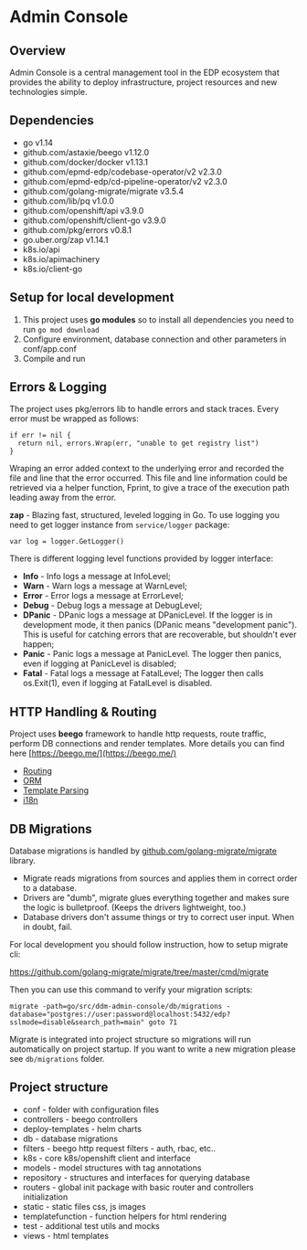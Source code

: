 # Admin Console

## Overview
Admin Console is a central management tool in the EDP ecosystem that provides 
the ability to deploy infrastructure, 
project resources and new technologies simple.

## Dependencies
- go v1.14
- github.com/astaxie/beego v1.12.0
- github.com/docker/docker v1.13.1
- github.com/epmd-edp/codebase-operator/v2 v2.3.0
- github.com/epmd-edp/cd-pipeline-operator/v2 v2.3.0
- github.com/golang-migrate/migrate v3.5.4
- github.com/lib/pq v1.0.0
- github.com/openshift/api v3.9.0
- github.com/openshift/client-go v3.9.0
- github.com/pkg/errors v0.8.1
- go.uber.org/zap v1.14.1
- k8s.io/api
- k8s.io/apimachinery
- k8s.io/client-go

## Setup for local development
1. This project uses **go modules** so to install all dependencies you need to run
`go mod download`
2. Configure environment, database connection and other parameters in conf/app.conf
3. Compile and run

## Errors & Logging
The project uses pkg/errors lib to handle errors and stack traces. Every error must be wrapped as follows:
```
if err != nil {
  return nil, errors.Wrap(err, "unable to get registry list")
}
```
Wraping an error added context to the underlying error and recorded the file and 
line that the error occurred. This file and line information could be retrieved via a 
helper function, Fprint, to give a trace of the execution path leading away from the error.

**zap** - Blazing fast, structured, leveled logging in Go.
To use logging you need to get logger instance from `service/logger` package:
```
var log = logger.GetLogger()
```
There is different logging level functions provided by logger interface:
- **Info** - Info logs a message at InfoLevel;
- **Warn** - Warn logs a message at WarnLevel;
- **Error** - Error logs a message at ErrorLevel;
- **Debug** - Debug logs a message at DebugLevel;
- **DPanic** - DPanic logs a message at DPanicLevel. If the logger is in development mode, it then panics 
(DPanic means "development panic"). This is useful for catching errors that are recoverable, but shouldn't ever happen;
- **Panic** - Panic logs a message at PanicLevel. The logger then panics, even if logging at PanicLevel is disabled;
- **Fatal** - Fatal logs a message at FatalLevel; The logger then calls os.Exit(1), 
even if logging at FatalLevel is disabled.

## HTTP Handling & Routing
Project uses **beego** framework to handle http requests, route traffic, 
perform DB connections and render templates. More details you can find here [https://beego.me/](https://beego.me/)

- [Routing](https://beego.me/docs/mvc/controller/router.md)
- [ORM](https://beego.me/docs/mvc/model/overview.md)
- [Template Parsing](https://beego.me/docs/mvc/view/view.md)
- [i18n](https://beego.me/docs/module/i18n.md)

## DB Migrations
Database migrations is handled by [github.com/golang-migrate/migrate](https://github.com/golang-migrate/migrate) library.

- Migrate reads migrations from sources and applies them in correct order to a database.
- Drivers are "dumb", migrate glues everything together and makes sure the logic is bulletproof. (Keeps the drivers lightweight, too.)
- Database drivers don't assume things or try to correct user input. When in doubt, fail.

For local development you should follow instruction, how to setup migrate cli:

https://github.com/golang-migrate/migrate/tree/master/cmd/migrate

Then you can use this command to verify your migration scripts:

`migrate -path=go/src/ddm-admin-console/db/migrations -database="postgres://user:password@localhost:5432/edp?sslmode=disable&search_path=main" goto 71`

Migrate is integrated into project structure so migrations will run automatically on project startup.
If you want to write a new migration please see `db/migrations` folder.

## Project structure
- conf - folder with configuration files
- controllers - beego controllers
- deploy-templates - helm charts
- db - database migrations
- filters - beego http request filters - auth, rbac, etc..
- k8s - core k8s/openshift client and interface
- models - model structures with tag annotations
- repository - structures and interfaces for querying database
- routers - global init package with basic router and controllers initialization
- static - static files css, js images
- templatefunction - function helpers for html rendering
- test - additional test utils and mocks
- views - html templates